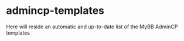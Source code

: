 # admincp-templates
Here will reside an automatic and up-to-date list of the MyBB AdminCP templates
